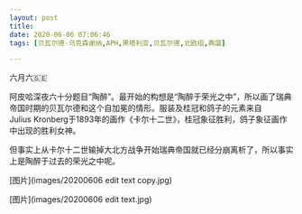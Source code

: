 ```yaml
---
layout: post
title: 
date: 2020-06-06 07:06:46
tags: [贝瓦尔德·乌克森谢纳,APH,黑塔利亚,贝瓦尔德,北欧组,典誕]

---
```

六月六🇸🇪

阿皮哈深夜六十分题目“陶醉”。最开始的构想是“陶醉于荣光之中”，所以画了瑞典帝国时期的贝瓦尔德和这个自加冕的情形。服装及桂冠和鸽子的元素来自Julius Kronberg于1893年的画作《卡尔十二世》，桂冠象征胜利，鸽子象征画作中出现的胜利女神。

但事实上从卡尔十二世输掉大北方战争开始瑞典帝国就已经分崩离析了，所以事实上是陶醉于过去的荣光之中呢。


[图片](images/20200606 edit text copy.jpg)

[图片](images/20200606 edit text.jpg)
